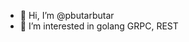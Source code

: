 - 👋 Hi, I’m @pbutarbutar
- 👀 I’m interested in golang GRPC, REST

<!---
pbutarbutar/pbutarbutar is a ✨ special ✨ repository because its `README.md` (this file) appears on your GitHub profile.
You can click the Preview link to take a look at your changes.
--->
